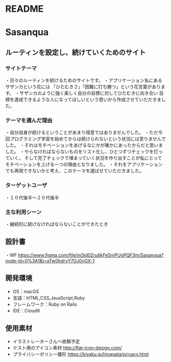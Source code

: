 # README
# Sasanqua

## ルーティンを設定し、続けていくためのサイト
### サイトテーマ
・日々のルーティンを続けるためのサイトです。
・アプリケーション名にあるサザンカという花には
「ひたむきさ」「困難に打ち勝つ」という花言葉があります。
・サザンカのように強く美しく自分の目標に対してひたむきに向き合い
目標を達成できるような人になってほしいという思いから作成させていただきました。

### テーマを選んだ理由
・自分自身が続けるということがあまり得意ではありませんでした。
・ただ今回プログラミング学習を始めてからは続けられないという状況には至りませんでした。
・それはモチベーションをあげるなにかが確かにあったからだと思いました。
・やらなければならないものをリスト化し、ひとつずつチェックを打っていく。
そして完了チェックで埋まっていく状況を作り出すことが私にとってモチベーションを上げる一つの理由となりました。
・それをアプリケーションでも再現できないかと考え、このテーマを選ばせていただきました。

### ターゲットユーザ
・１０代後半〜２０代後半

### 主な利用シーン
・継続的に続けなければならないことができたとき

## 設計書
・WF
https://www.figma.com/file/m3jd0Zru6kFe5mPUgPQF3m/Sasanqua?node-id=0%3A1&t=aTw0hdrvY7OJ0yGX-1

## 開発環境
- OS：macOS
- 言語：HTML,CSS,JavaScript,Ruby
- フレームワーク：Ruby on Rails
- IDE：Cloud9

## 使用素材
- イラストレーターさんへ依頼予定
- テスト用のアイコン素材
http://flat-icon-design.com/
- プライバシーポリシー雛形
https://kiyaku.jp/hinagata/privacy.html